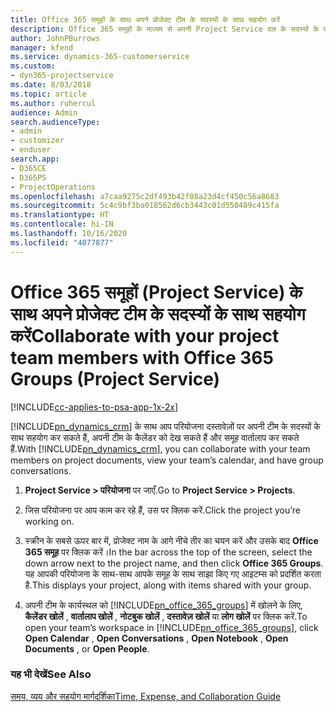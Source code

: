 ```yaml
---
title: Office 365 समूहों के साथ अपने प्रोजेक्ट टीम के सदस्यों के साथ सहयोग करें
description: Office 365 समूहों के माध्यम से अपनी Project Service दल के सदस्यों के साथ कैसे सहयोग करें
author: JohnPBurrows
manager: kfend
ms.service: dynamics-365-customerservice
ms.custom:
- dyn365-projectservice
ms.date: 8/03/2018
ms.topic: article
ms.author: ruhercul
audience: Admin
search.audienceType:
- admin
- customizer
- enduser
search.app:
- D365CE
- D365PS
- ProjectOperations
ms.openlocfilehash: a7caa9275c2df493b42f08a23d4cf450c56a8683
ms.sourcegitcommit: 5c4c9bf3ba018562d6cb3443c01d550489c415fa
ms.translationtype: HT
ms.contentlocale: hi-IN
ms.lasthandoff: 10/16/2020
ms.locfileid: "4077877"
---
```

# <a name="collaborate-with-your-project-team-members-with-office-365-groups-project-service"></a><span data-ttu-id="bedbb-103">Office 365 समूहों (Project Service) के साथ अपने प्रोजेक्ट टीम के सदस्यों के साथ सहयोग करें</span><span class="sxs-lookup"><span data-stu-id="bedbb-103">Collaborate with your project team members with Office 365 Groups (Project Service)</span></span>

[!INCLUDE[cc-applies-to-psa-app-1x-2x](../includes/cc-applies-to-psa-app-1x-2x.md)]

<span data-ttu-id="bedbb-104">[!INCLUDE[pn_dynamics_crm](../includes/pn-dynamics-crm.md)] के साथ आप परियोजना दस्तावेज़ों पर अपनी टीम के सदस्यों के साथ सहयोग कर सकते हैं, अपनी टीम के कैलेंडर को देख सकते हैं और समूह वार्तालाप कर सकते हैं.</span><span class="sxs-lookup"><span data-stu-id="bedbb-104">With [!INCLUDE[pn_dynamics_crm](../includes/pn-dynamics-crm.md)], you can collaborate with your team members on project documents, view your team’s calendar, and have group conversations.</span></span>  
  
1. <span data-ttu-id="bedbb-105">**Project Service > परियोजना** पर जाएँ.</span><span class="sxs-lookup"><span data-stu-id="bedbb-105">Go to **Project Service > Projects**.</span></span>  
  
2. <span data-ttu-id="bedbb-106">जिस परियोजना पर आप काम कर रहे हैं, उस पर क्लिक करें.</span><span class="sxs-lookup"><span data-stu-id="bedbb-106">Click the project you’re working on.</span></span>  
  
3. <span data-ttu-id="bedbb-107">स्क्रीन के सबसे ऊपर बार में, प्रोजेक्ट नाम के आगे नीचे तीर का चयन करें और उसके बाद **Office 365 समूह** पर क्लिक करें।</span><span class="sxs-lookup"><span data-stu-id="bedbb-107">In the bar across the top of the screen, select the down arrow next to the project name, and then click **Office 365 Groups**.</span></span> <span data-ttu-id="bedbb-108">यह आपकी परियोजना के साथ-साथ आपके समूह के साथ साझा किए गए आइटम्स को प्रदर्शित करता है.</span><span class="sxs-lookup"><span data-stu-id="bedbb-108">This displays your project, along with items shared with your group.</span></span>  
  
4. <span data-ttu-id="bedbb-109">अपनी टीम के कार्यस्थल को [!INCLUDE[pn_office_365_groups](../includes/pn-office-365-groups.md)] में खोलने के लिए, **कैलेंडर खोलें** , **वार्तालाप खोलें** , **नोटबुक खोलें** , **दस्तावेज़ खोलें** या **लोग खोलें** पर क्लिक करें.</span><span class="sxs-lookup"><span data-stu-id="bedbb-109">To open your team’s workspace in [!INCLUDE[pn_office_365_groups](../includes/pn-office-365-groups.md)], click **Open Calendar** , **Open Conversations** , **Open Notebook** , **Open Documents** , or **Open People**.</span></span>  
  
### <a name="see-also"></a><span data-ttu-id="bedbb-110">यह भी देखें</span><span class="sxs-lookup"><span data-stu-id="bedbb-110">See Also</span></span>  
 [<span data-ttu-id="bedbb-111">समय, व्यय और सहयोग मार्गदर्शिका</span><span class="sxs-lookup"><span data-stu-id="bedbb-111">Time, Expense, and Collaboration Guide</span></span>](../psa/time-expense-collaboration-guide.md)
